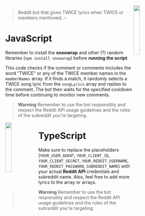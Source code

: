 <img width="20%" align="right" src="https://upload.wikimedia.org/wikipedia/commons/thumb/e/ec/Logo_of_TWICE.svg/800px-Logo_of_TWICE.svg.png?20210624124205">

> Reddit bot that gives TWICE lyrics when TWICE or members mentioned. 🎶

# JavaScript

Remember to install the **snoowrap** and other (?) random libraries (```npm install snoowrap```) before **running the script**.

This code checks if the comment or comments includes the word "TWICE" or any of the TWICE member names in the ```memberNames``` array. If it finds a match, it randomly selects a TWICE song lyric from the ```songLyrics``` array and replies to the comment. The bot then waits for the specified cooldown time before continuing to monitor new comments.

> **Warning** Remember to use the bot responsibly and respect the Reddit API usage guidelines and the rules of the subreddit you're targeting.

<img width="20%" align="left" src="https://cdn.discordapp.com/attachments/745937151094423642/1113900419920437318/1685644934902.png">

# TypeScript

Make sure to replace the placeholders (```YOUR_USER_AGENT```, ```YOUR_CLIENT_ID```, ```YOUR_CLIENT_SECRET```, ```YOUR_REDDIT_USERNAME```, ```YOUR_REDDIT_PASSWORD```, ```SUBREDDIT_NAME```) with your actual **Reddit API** credentials and subreddit name. Also, feel free to add more lyrics to the array or arrays.

> **Warning** Remember to use the bot responsibly and respect the Reddit API usage guidelines and the rules of the subreddit you're targeting.